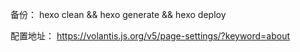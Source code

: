 备份：
hexo clean && hexo generate && hexo deploy

配置地址：
https://volantis.js.org/v5/page-settings/?keyword=about